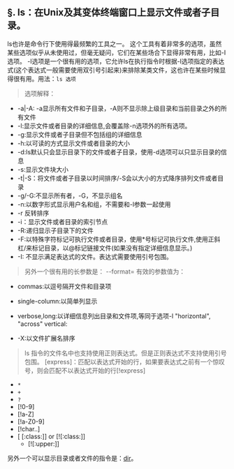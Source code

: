 <link href="../../css/style.css" rel="stylesheet" type="text/css" />

## §. ls：在Unix及其变体终端窗口上显示文件或者子目录。

ls也许是命令行下使用得最频繁的工具之一。 这个工具有着非常多的选项，虽然某些选项似乎从未使用过，但毫无疑问，它们在某些场合下显得非常有用，比如-I选项。 -I选项是一个很有用的选项，它允许ls在执行指令时根据-I选项指定的表达式(这个表达式一般需要使用双引号引起来)来排除某类文件，这也许在某些时候显得很有用。用法：`ls 选项`

> 选项解释：

 + -a|-A: -a显示所有文件和子目录，-A则不显示除上级目录和当前目录之外的所有文件
 + -l:显示文件或者目录的详细信息,会覆盖除-n选项外的所有选项。
 + -g:显示文件或者子目录但不包括组的详细信息
 + -h:以可读的方式显示文件或者目录的大小
 + -d:ls默认只会显示目录下的文件或者子目录，使用-d选项可以只显示目录的信息
 + -s:显示文件块大小
 + -t|-S：将文件或者子目录以时间排序/-S会以大小的方式降序排列文件或者目录
 + -g/-G:不显示所有者，-G，不显示组名
 + -n:以数字形式显示用户名和组，不需要和-l参数一起使用
 + -r 反转排序
 + -i：显示文件或者目录的索引节点
 + -R:递归显示子目录下的文件
 + -F:以特殊字符标记可执行文件或者目录，使用*号标记可执行文件,使用正斜杠/来标记目录，以@标记链接文件(如果没有指定详细信息显示。)
 + -I: 不显示满足表达式的文件。表达式需要使用引号包围。

> 另外一个很有用的长参数是： --format=  有效的参数值为：

+ commas:以逗号隔开文件和目录项
+ single-column:以简单列显示
+ verbose,long:以详细信息列出目录和文件项,等同于选项-l "horizontal", "across" vertical:

+ -X:以文件扩展名排序

> ls 指令的文件名中也支持使用正则表达式。但是正则表达式不支持使用引号包围。 [express]：匹配以表达式开始的行，如果要表达式之前有一个惊叹号，则会匹配不以表达式开始的行[!express]

+ `*`
+ `+`
+ `?`
+ [!0-9]
+ [!a-Z]
+ [!a-Z0-9]
+ [!char..]
+ [ [:class:]] or [![:class:]]
  + [![:upper:]]

另外一个可以显示目录或者文件的指令是：[dir](coreutils.md)。
